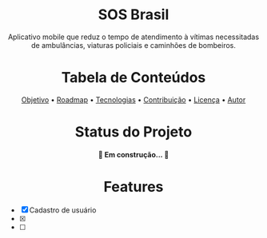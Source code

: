 <h1 align="center">SOS Brasil</h1>

<p align="center">Aplicativo mobile que reduz o tempo de atendimento à vítimas necessitadas de ambulâncias, viaturas policiais e caminhões de bombeiros.</p>

<h1 align="center">Tabela de Conteúdos</h1>

<p align="center">
 <a href="#objetivo">Objetivo</a> •
 <a href="#roadmap">Roadmap</a> • 
 <a href="#tecnologias">Tecnologias</a> • 
 <a href="#contribuicao">Contribuição</a> • 
 <a href="#licenc-a">Licença</a> • 
 <a href="#autor">Autor</a>
</p>

<h1 align="center">Status do Projeto</h1>

<h4 align="center"> 
	🚧 Em construção...  🚧
</h4>

<h1 align="center">Features</h1>

- [x] Cadastro de usuário
- [x] 
- [ ] 
